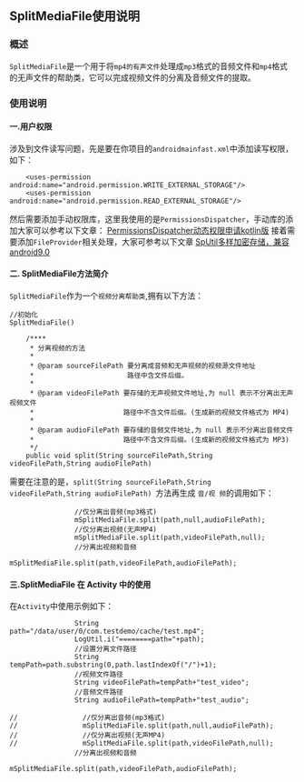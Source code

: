 ## SplitMediaFile使用说明

### 概述
`SplitMediaFile`是一个用于将`mp4的有声文件`处理成`mp3`格式的音频文件和`mp4`格式的无声文件的帮助类，它可以完成视频文件的分离及音频文件的提取。

### 使用说明
#### 一.用户权限
涉及到文件读写问题，先是要在你项目的`androidmainfast.xml`中添加读写权限，如下：
```
    <uses-permission android:name="android.permission.WRITE_EXTERNAL_STORAGE"/>
    <uses-permission android:name="android.permission.READ_EXTERNAL_STORAGE"/>
```
然后需要添加手动权限库，这里我使用的是`PermissionsDispatcher`，手动库的添加大家可以参考以下文章：
[PermissionsDispatcher动态权限申请kotlin版](https://www.jianshu.com/p/c3da2f4aff34)
接着需要添加`FileProvider`相关处理，大家可参考以下文章
[SpUtil多样加密存储，兼容android9.0](https://www.jianshu.com/p/bbf057ccbcff)
#### 二. SplitMediaFile方法简介
`SplitMediaFile`作为一个`视频分离帮助类`,拥有以下方法：
```
//初始化
SplitMediaFile()

    /****
     * 分离视频的方法
     *
     * @param sourceFilePath 要分离成音频和无声视频的视频源文件地址
     *                       路径中含文件后缀。
     *
     * @param videoFilePath 要存储的无声视频文件地址,为 null 表示不分离出无声视频文件
     *                      路径中不含文件后缀。(生成新的视频文件格式为 MP4)
     *
     * @param audioFilePath 要存储的音频文件地址,为 null 表示不分离出音频文件
     *                      路径中不含文件后缀。(生成新的视频文件格式为 MP3)
     */
    public void split(String sourceFilePath,String videoFilePath,String audioFilePath) 
```
需要在注意的是，`split(String sourceFilePath,String videoFilePath,String audioFilePath) `方法再生成 `音/视 频`的调用如下：
```
                //仅分离出音频(mp3格式)
                mSplitMediaFile.split(path,null,audioFilePath);
                //仅分离出视频(无声MP4)
                mSplitMediaFile.split(path,videoFilePath,null);
                //分离出视频和音频
                mSplitMediaFile.split(path,videoFilePath,audioFilePath);
```
#### 三.SplitMediaFile 在 Activity 中的使用
在`Activity`中使用示例如下：
```
                String path="/data/user/0/com.testdemo/cache/test.mp4";
                LogUtil.i("========path="+path);
                //设置分离文件路径
                String tempPath=path.substring(0,path.lastIndexOf("/")+1);
                //视频文件路径
                String videoFilePath=tempPath+"test_video";
                //音频文件路径
                String audioFilePath=tempPath+"test_audio";

//                //仅分离出音频(mp3格式)
//                mSplitMediaFile.split(path,null,audioFilePath);
//                //仅分离出视频(无声MP4)
//                mSplitMediaFile.split(path,videoFilePath,null);
                //分离出视频和音频
                mSplitMediaFile.split(path,videoFilePath,audioFilePath);
```


